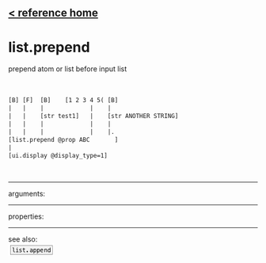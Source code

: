 [< reference home](ceammc_lib.html)
---

# list.prepend


prepend atom or list before input list

```


[B] [F]  [B]    [1 2 3 4 5( [B]
|   |    |             |    |
|   |    [str test1]   |    [str ANOTHER STRING]
|   |    |             |    |
|   |    |             |    |.
[list.prepend @prop ABC       ]
|
[ui.display @display_type=1]

            
```

---
arguments:


---
properties:


---
see also:<br>
[![list.append](img/object_list.append.png)](list.append.html)
